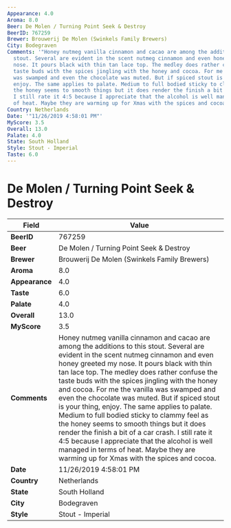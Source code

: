 ```yaml
---
Appearance: 4.0
Aroma: 8.0
Beer: De Molen / Turning Point Seek & Destroy
BeerID: 767259
Brewer: Brouwerij De Molen (Swinkels Family Brewers)
City: Bodegraven
Comments: '"Honey nutmeg vanilla cinnamon and cacao are among the additions to this
  stout. Several are evident in the scent nutmeg cinnamon and even honey greeted my
  nose. It pours black with thin tan lace top. The medley does rather confuse the
  taste buds with the spices jingling with the honey and cocoa. For me the vanilla
  was swamped and even the chocolate was muted. But if spiced stout is your thing,
  enjoy. The same applies to palate. Medium to full bodied sticky to clammy feel as
  the honey seems to smooth things but it does render the finish a bit of a car crash.
  I still rate it 4:5 because I appreciate that the alcohol is well managed in terms
  of heat. Maybe they are warming up for Xmas with the spices and cocoa."'
Country: Netherlands
Date: '"11/26/2019 4:58:01 PM"'
MyScore: 3.5
Overall: 13.0
Palate: 4.0
State: South Holland
Style: Stout - Imperial
Taste: 6.0
---
```


# De Molen / Turning Point Seek & Destroy

| Field         | Value |
|---------------|-------|
| **BeerID** | 767259 |
| **Beer** | De Molen / Turning Point Seek & Destroy |
| **Brewer** | Brouwerij De Molen (Swinkels Family Brewers) |
| **Aroma** | 8.0 |
| **Appearance** | 4.0 |
| **Taste** | 6.0 |
| **Palate** | 4.0 |
| **Overall** | 13.0 |
| **MyScore** | 3.5 |
| **Comments** | Honey nutmeg vanilla cinnamon and cacao are among the additions to this stout. Several are evident in the scent nutmeg cinnamon and even honey greeted my nose. It pours black with thin tan lace top. The medley does rather confuse the taste buds with the spices jingling with the honey and cocoa. For me the vanilla was swamped and even the chocolate was muted. But if spiced stout is your thing, enjoy. The same applies to palate. Medium to full bodied sticky to clammy feel as the honey seems to smooth things but it does render the finish a bit of a car crash. I still rate it 4:5 because I appreciate that the alcohol is well managed in terms of heat. Maybe they are warming up for Xmas with the spices and cocoa. |
| **Date** | 11/26/2019 4:58:01 PM |
| **Country** | Netherlands |
| **State** | South Holland |
| **City** | Bodegraven |
| **Style** | Stout - Imperial |
